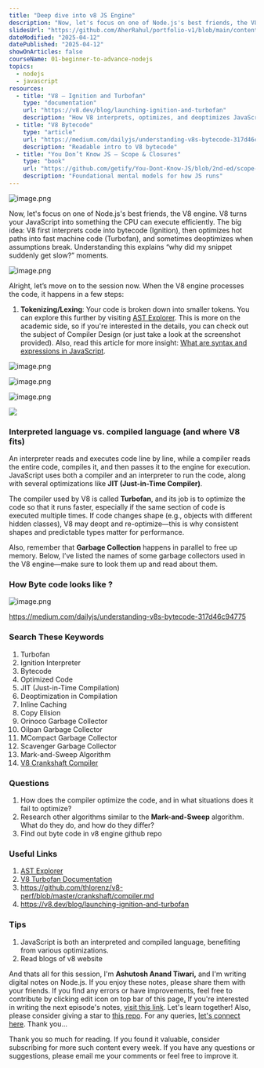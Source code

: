 ```yaml
---
title: "Deep dive into v8 JS Engine"
description: "Now, let's focus on one of Node.js's best friends, the V8 Engine. It takes the code and runs it. Before doing anything, I just want you to read this carefully."
slidesUrl: "https://github.com/AherRahul/portfolio-v1/blob/main/content/articles"
dateModified: "2025-04-12"
datePublished: "2025-04-12"
showOnArticles: false
courseName: 01-beginner-to-advance-nodejs
topics:
  - nodejs
  - javascript
resources:
  - title: "V8 – Ignition and Turbofan"
    type: "documentation"
    url: "https://v8.dev/blog/launching-ignition-and-turbofan"
    description: "How V8 interprets, optimizes, and deoptimizes JavaScript"
  - title: "V8 Bytecode"
    type: "article"
    url: "https://medium.com/dailyjs/understanding-v8s-bytecode-317d46c94775"
    description: "Readable intro to V8 bytecode"
  - title: "You Don’t Know JS – Scope & Closures"
    type: "book"
    url: "https://github.com/getify/You-Dont-Know-JS/blob/2nd-ed/scope-closures/README.md"
    description: "Foundational mental models for how JS runs"
---
```



![image.png](https://res.cloudinary.com/duojkrgue/image/upload/v1757930704/Portfolio/nodeJsCourse/8.png)


Now, let's focus on one of Node.js's best friends, the V8 engine. V8 turns your JavaScript into something the CPU can execute efficiently. The big idea: V8 first interprets code into bytecode (Ignition), then optimizes hot paths into fast machine code (Turbofan), and sometimes deoptimizes when assumptions break. Understanding this explains “why did my snippet suddenly get slow?” moments.

![image.png](https://heyashu.in/images/blogs/eoi82.png)

Alright, let’s move on to the session now. When the V8 engine processes the code, it happens in a few steps:

1. **Tokenizing/Lexing**: Your code is broken down into smaller tokens. You can explore this further by visiting [AST Explorer](http://astexplorer.net/). This is more on the academic side, so if you're interested in the details, you can check out the subject of Compiler Design (or just take a look at the screenshot provided). Also, read this article for more insight: [What are syntax and expressions in JavaScript](https://heyashu.in/digital-garden/blog/what-are-syntax-and-expressions-in-javascript).

![image.png](https://heyashu.in/images/blogs/epi83.png)

![image.png](https://heyashu.in/images/blogs/epi84.png)

![image.png](https://heyashu.in/images/blogs/epi85.png)

![](https://heyashu.in/images/blogs/epi86.png)

### Interpreted language vs. compiled language (and where V8 fits)

An interpreter reads and executes code line by line, while a compiler reads the entire code, compiles it, and then passes it to the engine for execution. JavaScript uses both a compiler and an interpreter to run the code, along with several optimizations like **JIT (Just-in-Time Compiler)**.

The compiler used by V8 is called **Turbofan**, and its job is to optimize the code so that it runs faster, especially if the same section of code is executed multiple times. If code changes shape (e.g., objects with different hidden classes), V8 may deopt and re-optimize—this is why consistent shapes and predictable types matter for performance.

Also, remember that **Garbage Collection** happens in parallel to free up memory. Below, I’ve listed the names of some garbage collectors used in the V8 engine—make sure to look them up and read about them.

### How Byte code looks like ?

![image.png](https://heyashu.in/images/blogs/epi87.png)

https://medium.com/dailyjs/understanding-v8s-bytecode-317d46c94775



### Search These Keywords

1. Turbofan
2. Ignition Interpreter
3. Bytecode
4. Optimized Code
5. JIT (Just-in-Time Compilation)
6. Deoptimization in Compilation
7. Inline Caching
8. Copy Elision
9. Orinoco Garbage Collector
10. Oilpan Garbage Collector
11. MCompact Garbage Collector
12. Scavenger Garbage Collector
13. Mark-and-Sweep Algorithm
14. [V8 Crankshaft Compiler](https://github.com/thlorenz/v8-perf/blob/master/crankshaft/compiler.md)

### Questions

1. How does the compiler optimize the code, and in what situations does it fail to optimize?
2. Research other algorithms similar to the **Mark-and-Sweep** algorithm. What do they do, and how do they differ?
3. Find out byte code in v8 engine github repo

### Useful Links

1. [AST Explorer](http://astexplorer.com/)
2. [V8 Turbofan Documentation](https://v8.dev/docs/turbofan)
3. https://github.com/thlorenz/v8-perf/blob/master/crankshaft/compiler.md
4. https://v8.dev/blog/launching-ignition-and-turbofan

### Tips

1. JavaScript is both an interpreted and compiled language, benefiting from various optimizations.
2. Read blogs of v8 website

And thats all for this session, I'm **Ashutosh Anand Tiwari,** and I'm writing digital notes on Node.js. If you enjoy these notes, please share them with your friends. If you find any errors or have improvements, feel free to contribute by clicking edit icon on top bar of this page[.](https://heyashu.in/admin) If you're interested in writing the next episode's notes, [visit this link](https://heyashu.in/admin). Let's learn together! Also, please consider giving a star to [this repo](https://github.com/ashumsd7/heyashu/tree/main/src/data). For any queries, [let's connect here](https://topmate.io/aat/1148709/pay). Thank you…


Thank you so much for reading. If you found it valuable, consider subscribing for more such content every week. If you have any questions or suggestions, please email me your comments or feel free to improve it.
